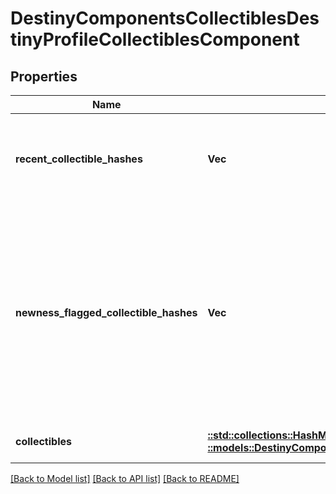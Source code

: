 # DestinyComponentsCollectiblesDestinyProfileCollectiblesComponent

## Properties
Name | Type | Description | Notes
------------ | ------------- | ------------- | -------------
**recent_collectible_hashes** | **Vec<i32>** | The list of collectibles determined by the game as having been \&quot;recently\&quot; acquired. | [optional] [default to null]
**newness_flagged_collectible_hashes** | **Vec<i32>** | The list of collectibles determined by the game as having been \&quot;recently\&quot; acquired.  The game client itself actually controls this data, so I personally question whether anyone will get much use out of this: because we can&#39;t edit this value through the API. But in case anyone finds it useful, here it is. | [optional] [default to null]
**collectibles** | [**::std::collections::HashMap<String, ::models::DestinyComponentsCollectiblesDestinyCollectibleComponent>**](Destiny.Components.Collectibles.DestinyCollectibleComponent.md) |  | [optional] [default to null]

[[Back to Model list]](../README.md#documentation-for-models) [[Back to API list]](../README.md#documentation-for-api-endpoints) [[Back to README]](../README.md)


